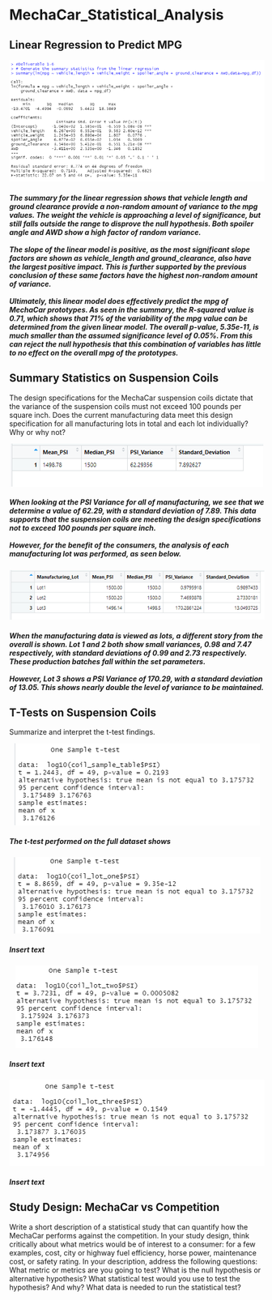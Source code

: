 # MechaCar_Statistical_Analysis

## Linear Regression to Predict MPG
<div class="container" align="center">
  <div style="background-image">
    <img src="https://github.com/nseddon/MechaCar_Statistical_Analysis/blob/main/images/Deliverable%201-6.PNG" alt="Trip Log">
    <h5 align="left">The summary for the linear regression shows that vehicle length and ground clearance provide a non-random amount of variance to the mpg values.  The weight the vehicle is approaching a level of significance, but still falls outside the range to disprove the null hypothesis.  Both spoiler angle and AWD show a high factor of random variance.<br><br>The slope of the linear model is positive, as the most significant slope factors are shown as vehicle_length and ground_clearance, also have the largest positive impact.  This is further supported by the previous conclusion of these same factors have the highest non-random amount of variance.<br><br>Ultimately, this linear model does effectively predict the mpg of MechaCar prototypes.  As seen in the summary, the R-squared value is 0.71, which shows that 71% of the variability of the mpg value can be determined from the given linear model.  The overall p-value, 5.35e-11, is much smaller than the assumed significance level of 0.05%.  From this can reject the null hypothesis that this combination of variables has little to no effect on the overall mpg of the prototypes.
    </h5>
  </div>
</div>


## Summary Statistics on Suspension Coils
The design specifications for the MechaCar suspension coils dictate that the variance of the suspension coils must not exceed 100 pounds per square inch. Does the current manufacturing data meet this design specification for all manufacturing lots in total and each lot individually? Why or why not?

<div class="container" align="center">
  <div style="background-image">
    <img src="https://github.com/nseddon/MechaCar_Statistical_Analysis/blob/main/images/Deliverable%202-3.PNG" alt="Trip Log">
    <h5 align="left">When looking at the PSI Variance for all of manufacturing, we see that we determine a value of 62.29, with a standard deviation of 7.89.  This data supports that the suspension coils are meeting the design specifications not to exceed 100 pounds per square inch.<br><br>However, for the benefit of the consumers, the analysis of each manufacturing lot was performed, as seen below.
    </h5>
  </div>
</div>

<div class="container" align="center">
  <div style="background-image">
    <img src="https://github.com/nseddon/MechaCar_Statistical_Analysis/blob/main/images/Deliverable%202-4.PNG" alt="Trip Log">
    <h5 align="left">When the manufacturing data is viewed as lots, a different story from the overall is shown.  Lot 1 and 2 both show small variances, 0.98 and 7.47 respectively, with standard deviations of 0.99 and 2.73 respectively.  These production batches fall within the set parameters.<br><br>However, Lot 3 shows a PSI Variance of 170.29, with a standard deviation of 13.05.  This shows nearly double the level of variance to be maintained.
    </h5>
  </div>
</div>


## T-Tests on Suspension Coils
Summarize and interpret the t-test findings.

<div class="container" align="center">
  <div style="background-image">
    <img src="https://github.com/nseddon/MechaCar_Statistical_Analysis/blob/main/images/Deliverable%203-1.PNG" alt="Trip Log">
    <h5 align="left">The t-test performed on the full dataset shows 
    </h5>
  </div>
</div>

<div class="container" align="center">
  <div style="background-image">
    <img src="https://github.com/nseddon/MechaCar_Statistical_Analysis/blob/main/images/Deliverable%203-2-1.PNG" alt="Trip Log">
    <h5 align="left">Insert text
    </h5>
  </div>
</div>

<div class="container" align="center">
  <div style="background-image">
    <img src="https://github.com/nseddon/MechaCar_Statistical_Analysis/blob/main/images/Deliverable%203-2-2.PNG" alt="Trip Log">
    <h5 align="left">Insert text
    </h5>
  </div>
</div>

<div class="container" align="center">
  <div style="background-image">
    <img src="https://github.com/nseddon/MechaCar_Statistical_Analysis/blob/main/images/Deliverable%203-2-3.PNG" alt="Trip Log">
    <h5 align="left">Insert text
    </h5>
  </div>
</div>


## Study Design: MechaCar vs Competition
Write a short description of a statistical study that can quantify how the MechaCar performs against the competition. In your study design, think critically about what metrics would be of interest to a consumer: for a few examples, cost, city or highway fuel efficiency, horse power, maintenance cost, or safety rating.
In your description, address the following questions:
What metric or metrics are you going to test?
What is the null hypothesis or alternative hypothesis?
What statistical test would you use to test the hypothesis? And why?
What data is needed to run the statistical test?

